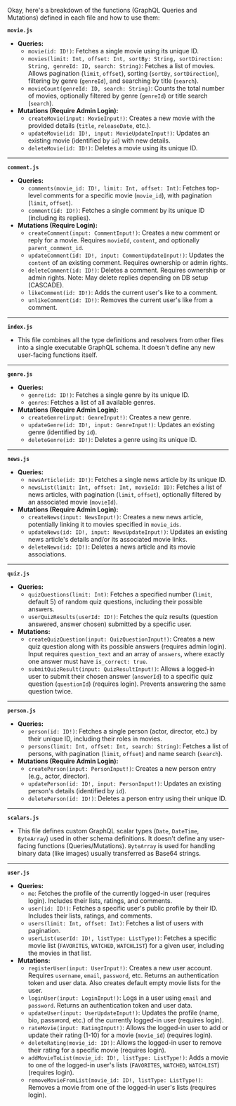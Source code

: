 Okay, here's a breakdown of the functions (GraphQL Queries and Mutations) defined in each file and how to use them:

**`movie.js`**

*   **Queries:**
    *   `movie(id: ID!)`: Fetches a single movie using its unique ID.
    *   `movies(limit: Int, offset: Int, sortBy: String, sortDirection: String, genreId: ID, search: String)`: Fetches a list of movies. Allows pagination (`limit`, `offset`), sorting (`sortBy`, `sortDirection`), filtering by genre (`genreId`), and searching by title (`search`).
    *   `movieCount(genreId: ID, search: String)`: Counts the total number of movies, optionally filtered by genre (`genreId`) or title search (`search`).
*   **Mutations (Require Admin Login):**
    *   `createMovie(input: MovieInput!)`: Creates a new movie with the provided details (`title`, `releaseDate`, etc.).
    *   `updateMovie(id: ID!, input: MovieUpdateInput!)`: Updates an existing movie (identified by `id`) with new details.
    *   `deleteMovie(id: ID!)`: Deletes a movie using its unique ID.

---

**`comment.js`**

*   **Queries:**
    *   `comments(movie_id: ID!, limit: Int, offset: Int)`: Fetches top-level comments for a specific movie (`movie_id`), with pagination (`limit`, `offset`).
    *   `comment(id: ID!)`: Fetches a single comment by its unique ID (including its replies).
*   **Mutations (Require Login):**
    *   `createComment(input: CommentInput!)`: Creates a new comment or reply for a movie. Requires `movieId`, `content`, and optionally `parent_comment_id`.
    *   `updateComment(id: ID!, input: CommentUpdateInput!)`: Updates the `content` of an existing comment. Requires ownership or admin rights.
    *   `deleteComment(id: ID!)`: Deletes a comment. Requires ownership or admin rights. Note: May delete replies depending on DB setup (CASCADE).
    *   `likeComment(id: ID!)`: Adds the current user's like to a comment.
    *   `unlikeComment(id: ID!)`: Removes the current user's like from a comment.

---

**`index.js`**

*   This file combines all the type definitions and resolvers from other files into a single executable GraphQL schema. It doesn't define any new user-facing functions itself.

---

**`genre.js`**

*   **Queries:**
    *   `genre(id: ID!)`: Fetches a single genre by its unique ID.
    *   `genres`: Fetches a list of all available genres.
*   **Mutations (Require Admin Login):**
    *   `createGenre(input: GenreInput!)`: Creates a new genre.
    *   `updateGenre(id: ID!, input: GenreInput!)`: Updates an existing genre (identified by `id`).
    *   `deleteGenre(id: ID!)`: Deletes a genre using its unique ID.

---

**`news.js`**

*   **Queries:**
    *   `newsArticle(id: ID!)`: Fetches a single news article by its unique ID.
    *   `newsList(limit: Int, offset: Int, movieId: ID)`: Fetches a list of news articles, with pagination (`limit`, `offset`), optionally filtered by an associated movie (`movieId`).
*   **Mutations (Require Admin Login):**
    *   `createNews(input: NewsInput!)`: Creates a new news article, potentially linking it to movies specified in `movie_ids`.
    *   `updateNews(id: ID!, input: NewsUpdateInput!)`: Updates an existing news article's details and/or its associated movie links.
    *   `deleteNews(id: ID!)`: Deletes a news article and its movie associations.

---

**`quiz.js`**

*   **Queries:**
    *   `quizQuestions(limit: Int)`: Fetches a specified number (`limit`, default 5) of random quiz questions, including their possible answers.
    *   `userQuizResults(userId: ID!)`: Fetches the quiz results (question answered, answer chosen) submitted by a specific user.
*   **Mutations:**
    *   `createQuizQuestion(input: QuizQuestionInput!)`: Creates a new quiz question along with its possible answers (requires admin login). Input requires `question_text` and an array of `answers`, where exactly one answer must have `is_correct: true`.
    *   `submitQuizResult(input: QuizResultInput!)`: Allows a logged-in user to submit their chosen answer (`answerId`) to a specific quiz question (`questionId`) (requires login). Prevents answering the same question twice.

---

**`person.js`**

*   **Queries:**
    *   `person(id: ID!)`: Fetches a single person (actor, director, etc.) by their unique ID, including their roles in movies.
    *   `persons(limit: Int, offset: Int, search: String)`: Fetches a list of persons, with pagination (`limit`, `offset`) and name search (`search`).
*   **Mutations (Require Admin Login):**
    *   `createPerson(input: PersonInput!)`: Creates a new person entry (e.g., actor, director).
    *   `updatePerson(id: ID!, input: PersonInput!)`: Updates an existing person's details (identified by `id`).
    *   `deletePerson(id: ID!)`: Deletes a person entry using their unique ID.

---

**`scalars.js`**

*   This file defines custom GraphQL scalar types (`Date`, `DateTime`, `ByteArray`) used in other schema definitions. It doesn't define any user-facing functions (Queries/Mutations). `ByteArray` is used for handling binary data (like images) usually transferred as Base64 strings.

---

**`user.js`**

*   **Queries:**
    *   `me`: Fetches the profile of the currently logged-in user (requires login). Includes their lists, ratings, and comments.
    *   `user(id: ID!)`: Fetches a specific user's public profile by their ID. Includes their lists, ratings, and comments.
    *   `users(limit: Int, offset: Int)`: Fetches a list of users with pagination.
    *   `userList(userId: ID!, listType: ListType!)`: Fetches a specific movie list (`FAVORITES`, `WATCHED`, `WATCHLIST`) for a given user, including the movies in that list.
*   **Mutations:**
    *   `registerUser(input: UserInput!)`: Creates a new user account. Requires `username`, `email`, `password`, etc. Returns an authentication token and user data. Also creates default empty movie lists for the user.
    *   `loginUser(input: LoginInput!)`: Logs in a user using `email` and `password`. Returns an authentication token and user data.
    *   `updateUser(input: UserUpdateInput!)`: Updates the profile (name, bio, password, etc.) of the currently logged-in user (requires login).
    *   `rateMovie(input: RatingInput!)`: Allows the logged-in user to add or update their rating (1-10) for a movie (`movie_id`) (requires login).
    *   `deleteRating(movie_id: ID!)`: Allows the logged-in user to remove their rating for a specific movie (requires login).
    *   `addMovieToList(movie_id: ID!, listType: ListType!)`: Adds a movie to one of the logged-in user's lists (`FAVORITES`, `WATCHED`, `WATCHLIST`) (requires login).
    *   `removeMovieFromList(movie_id: ID!, listType: ListType!)`: Removes a movie from one of the logged-in user's lists (requires login).
    